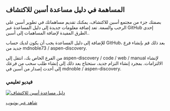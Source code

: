## المساهمة في دليل مساعدة أسبن للاكتشاف

بصفتك جزء من مجتمع أسبن للاكتشاف، يمكنك تقديم مساهماتك في تطوير أسبن على الرحب والسعة.  تعد إضافة معلومات جديدة إلى دليل المساعدة عبر GitHub إحدى الطرق المفيدة لإضافة المساهمات إلى أسبن..

للإضافة إلى دليل المساعدة يجب أن يكون لديك حساب GitHub، بعد ذلك قم بإنشاء فرع جديد من mdnoble73 / aspen-discovery.

من الفرع الخاص بك، انتقل إلى aspen-discovery / code / web / manual لإنشاء الالتزامات. بمجرد إنشاء التزام جديد، ستحتاج بعد ذلك إلى إنشاء طلب سحب من فرعك إلى أحدث إصدار من أسبن في mdnoble / aspen-discovery.

### فيديو تعليمي

[![دليل مساعدة أسبن للاكتشاف](/manual/images/help-manual.jpg)](https://youtu.be/mBE3rdUxthw)

[شاهد عبر يوتيوب](https://youtu.be/mBE3rdUxthw)
